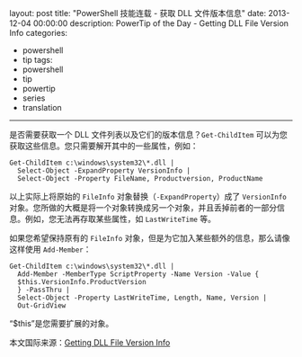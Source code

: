 ﻿layout: post
title: "PowerShell 技能连载 - 获取 DLL 文件版本信息"
date: 2013-12-04 00:00:00
description: PowerTip of the Day - Getting DLL File Version Info
categories:
- powershell
- tip
tags:
- powershell
- tip
- powertip
- series
- translation
---
是否需要获取一个 DLL 文件列表以及它们的版本信息？`Get-ChildItem` 可以为您获取这些信息。您只需要解开其中的一些属性，例如：

	Get-ChildItem c:\windows\system32\*.dll |
	  Select-Object -ExpandProperty VersionInfo |
	  Select-Object -Property FileName, Productversion, ProductName

以上实际上将原始的 `FileInfo` 对象替换（`-ExpandProperty`）成了 `VersionInfo` 对象。您所做的大概是将一个对象转换成另一个对象，并且丢掉前者的一部分信息。例如，您无法再存取某些属性，如 `LastWriteTime` 等。

如果您希望保持原有的 `FileInfo` 对象，但是为它加入某些额外的信息，那么请像这样使用 `Add-Member`：

	Get-ChildItem c:\windows\system32\*.dll |
	  Add-Member -MemberType ScriptProperty -Name Version -Value {
	  $this.VersionInfo.ProductVersion
	  } -PassThru |
	  Select-Object -Property LastWriteTime, Length, Name, Version |
	  Out-GridView

“$this”是您需要扩展的对象。

<!--more-->
本文国际来源：[Getting DLL File Version Info](http://community.idera.com/powershell/powertips/b/tips/posts/getting-dll-file-version-info)
